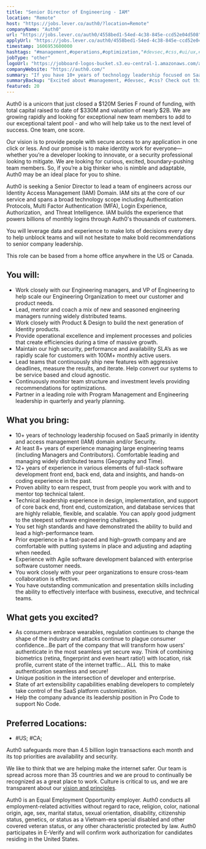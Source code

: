 ```yaml
---
title: "Senior Director of Engineering - IAM"
location: "Remote"
host: "https://jobs.lever.co/auth0/?location=Remote"
companyName: "Auth0"
url: "https://jobs.lever.co/auth0/4558bed1-54ed-4c38-845e-ccd52e04d508"
applyUrl: "https://jobs.lever.co/auth0/4558bed1-54ed-4c38-845e-ccd52e04d508/apply"
timestamp: 1606953600000
hashtags: "#management,#operations,#optimization,"#devsec,#css,#ui/ux,#scrum,#office,#monitoring
jobType: "other"
logoUrl: "https://jobboard-logos-bucket.s3.eu-central-1.amazonaws.com/auth0"
companyWebsite: "https://auth0.com/"
summary: "If you have 10+ years of technology leadership focused on SaaS primarily in identity and access management, Auth0 is looking for someone with your skillset."
summaryBackup: "Excited about #management, #devsec, #css? Check out this job post!"
featured: 20
---
```


Auth0 is a unicorn that just closed a $120M Series F round of funding, with total capital raised to date of $330M and valuation of nearly $2B. We are growing rapidly and looking for exceptional new team members to add to our exceptional talent pool - and who will help take us to the next level of success. One team, one score. 

Our vision is to provide people with secure access to any application in one click or less. And our promise is to make identity work for everyone—whether you’re a developer looking to innovate, or a security professional looking to mitigate. We are looking for curious, excited, boundary-pushing team members. So, if you’re a big thinker who is nimble and adaptable, Auth0 may be an ideal place for you to shine.

Auth0 is seeking a Senior Director to lead a team of engineers across our Identity Access Management (IAM) Domain. IAM sits at the core of our service and spans a broad technology scope including Authentication Protocols, Multi Factor Authentication (MFA), Login Experience, Authorization,  and Threat Intelligence. IAM builds the experience that powers billions of monthly logins through Auth0's thousands of customers.

You will leverage data and experience to make lots of decisions every day to help unblock teams and will not hesitate to make bold recommendations to senior company leadership. 

This role can be based from a home office anywhere in the US or Canada.

## You will:

*   Work closely with our Engineering managers, and VP of Engineering to help scale our Engineering Organization to meet our customer and product needs.
*   Lead, mentor and coach a mix of new and seasoned engineering managers running widely distributed teams.
*   Work closely with Product & Design to build the next generation of Identity products.
*   Provide operational excellence and implement processes and policies that create efficiencies during a time of massive growth.
*   Maintain our high security, performance and availability SLA’s as we rapidly scale for customers with 100M+ monthly active users.
*   Lead teams that continuously ship new features with aggressive deadlines, measure the results, and iterate. Help convert our systems to be service based and cloud agnostic.
*   Continuously monitor team structure and investment levels providing recommendations for optimizations.
*   Partner in a leading role with Program Management and Engineering leadership in quarterly and yearly planning.

## What you bring:

*   10+ years of technology leadership focused on SaaS primarily in identity and access management (IAM) domain and/or Security.
*   At least 8+ years of experience managing large engineering teams (including Managers and Contributors). Comfortable leading and managing widely distributed teams (Geography and Time).
*   12+ years of experience in various elements of full-stack software development front end, back end, data and insights, and hands-on coding experience in the past.
*   Proven ability to earn respect, trust from people you work with and to mentor top technical talent.
*   Technical leadership experience in design, implementation, and support of core back end, front end, customization, and database services that are highly reliable, flexible, and scalable. You can apply good judgment to the steepest software engineering challenges.
*   You set high standards and have demonstrated the ability to build and lead a high-performance team.
*   Prior experience in a fast-paced and high-growth company and are comfortable with putting systems in place and adjusting and adapting when needed.
*   Experience with Agile software development balanced with enterprise software customer needs.
*   You work closely with your peer organizations to ensure cross-team collaboration is effective.
*   You have outstanding communication and presentation skills including the ability to effectively interface with business, executive, and technical teams.

## What gets you excited?

*   As consumers embrace wearables, regulation continues to change the shape of the industry and attacks continue to plague consumer confidence…Be part of the company that will transform how users' authenticate in the most seamless yet secure way. Think of combining biometrics (retina, fingerprint and even heart ratio!) with location, risk profile, current state of the internet traffic… ALL  this to make authentication seamless and secure!
*   Unique position in the intersection of developer and enterprise.
*   State of art extensibility capabilities enabling developers to completely take control of the SaaS platform customization.
*   Help the company advance its leadership position in Pro Code to support No Code.

## Preferred Locations:

*   #US; #CA;

Auth0 safeguards more than 4.5 billion login transactions each month and its top priorities are availability and security.

We like to think that we are helping make the internet safer. Our team is spread across more than 35 countries and we are proud to continually be recognized as a great place to work. Culture is critical to us, and we are transparent about our [vision and principles](https://auth0.com/blog/the-developer-first-identity-platform-auth0-story-and-future). 

Auth0 is an Equal Employment Opportunity employer. Auth0 conducts all employment-related activities without regard to race, religion, color, national origin, age, sex, marital status, sexual orientation, disability, citizenship status, genetics, or status as a Vietnam-era special disabled and other covered veteran status, or any other characteristic protected by law. Auth0 participates in E-Verify and will confirm work authorization for candidates residing in the United States.
